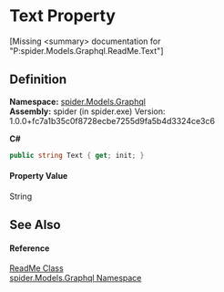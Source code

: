 # Text Property


\[Missing &lt;summary&gt; documentation for "P:spider.Models.Graphql.ReadMe.Text"\]



## Definition
**Namespace:** <a href="a7324a28-4f46-beaa-9269-26a8fa385391">spider.Models.Graphql</a>  
**Assembly:** spider (in spider.exe) Version: 1.0.0+fc7a1b35c0f8728ecbe7255d9fa5b4d3324ce3c6

**C#**
``` C#
public string Text { get; init; }
```



#### Property Value
String

## See Also


#### Reference
<a href="fcdbccb2-80e1-2ed5-db18-97d4812e9893">ReadMe Class</a>  
<a href="a7324a28-4f46-beaa-9269-26a8fa385391">spider.Models.Graphql Namespace</a>  
